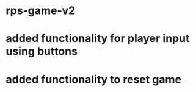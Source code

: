 # rps-game-v2

# added functionality for player input using buttons
# added functionality to reset game 
